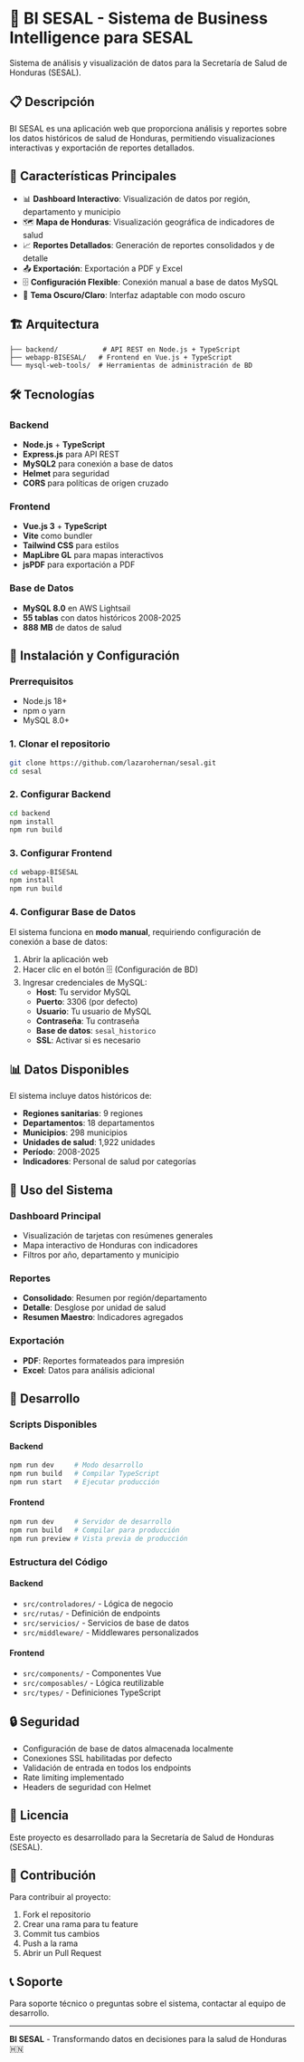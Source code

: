 # 🏥 BI SESAL - Sistema de Business Intelligence para SESAL

Sistema de análisis y visualización de datos para la Secretaría de Salud de Honduras (SESAL).

## 📋 Descripción

BI SESAL es una aplicación web que proporciona análisis y reportes sobre los datos históricos de salud de Honduras, permitiendo visualizaciones interactivas y exportación de reportes detallados.

## 🚀 Características Principales

- 📊 **Dashboard Interactivo**: Visualización de datos por región, departamento y municipio
- 🗺️ **Mapa de Honduras**: Visualización geográfica de indicadores de salud
- 📈 **Reportes Detallados**: Generación de reportes consolidados y de detalle
- 📤 **Exportación**: Exportación a PDF y Excel
- 🗄️ **Configuración Flexible**: Conexión manual a base de datos MySQL
- 🌙 **Tema Oscuro/Claro**: Interfaz adaptable con modo oscuro

## 🏗️ Arquitectura

```
├── backend/           # API REST en Node.js + TypeScript
├── webapp-BISESAL/   # Frontend en Vue.js + TypeScript
└── mysql-web-tools/  # Herramientas de administración de BD
```

## 🛠️ Tecnologías

### Backend
- **Node.js** + **TypeScript**
- **Express.js** para API REST
- **MySQL2** para conexión a base de datos
- **Helmet** para seguridad
- **CORS** para políticas de origen cruzado

### Frontend
- **Vue.js 3** + **TypeScript**
- **Vite** como bundler
- **Tailwind CSS** para estilos
- **MapLibre GL** para mapas interactivos
- **jsPDF** para exportación a PDF

### Base de Datos
- **MySQL 8.0** en AWS Lightsail
- **55 tablas** con datos históricos 2008-2025
- **888 MB** de datos de salud

## 🚀 Instalación y Configuración

### Prerrequisitos
- Node.js 18+ 
- npm o yarn
- MySQL 8.0+

### 1. Clonar el repositorio
```bash
git clone https://github.com/lazarohernan/sesal.git
cd sesal
```

### 2. Configurar Backend
```bash
cd backend
npm install
npm run build
```

### 3. Configurar Frontend
```bash
cd webapp-BISESAL
npm install
npm run build
```

### 4. Configurar Base de Datos
El sistema funciona en **modo manual**, requiriendo configuración de conexión a base de datos:

1. Abrir la aplicación web
2. Hacer clic en el botón 🗄️ (Configuración de BD)
3. Ingresar credenciales de MySQL:
   - **Host**: Tu servidor MySQL
   - **Puerto**: 3306 (por defecto)
   - **Usuario**: Tu usuario de MySQL
   - **Contraseña**: Tu contraseña
   - **Base de datos**: `sesal_historico`
   - **SSL**: Activar si es necesario

## 📊 Datos Disponibles

El sistema incluye datos históricos de:
- **Regiones sanitarias**: 9 regiones
- **Departamentos**: 18 departamentos
- **Municipios**: 298 municipios
- **Unidades de salud**: 1,922 unidades
- **Período**: 2008-2025
- **Indicadores**: Personal de salud por categorías

## 🎯 Uso del Sistema

### Dashboard Principal
- Visualización de tarjetas con resúmenes generales
- Mapa interactivo de Honduras con indicadores
- Filtros por año, departamento y municipio

### Reportes
- **Consolidado**: Resumen por región/departamento
- **Detalle**: Desglose por unidad de salud
- **Resumen Maestro**: Indicadores agregados

### Exportación
- **PDF**: Reportes formateados para impresión
- **Excel**: Datos para análisis adicional

## 🔧 Desarrollo

### Scripts Disponibles

#### Backend
```bash
npm run dev     # Modo desarrollo
npm run build   # Compilar TypeScript
npm run start   # Ejecutar producción
```

#### Frontend
```bash
npm run dev     # Servidor de desarrollo
npm run build   # Compilar para producción
npm run preview # Vista previa de producción
```

### Estructura del Código

#### Backend
- `src/controladores/` - Lógica de negocio
- `src/rutas/` - Definición de endpoints
- `src/servicios/` - Servicios de base de datos
- `src/middleware/` - Middlewares personalizados

#### Frontend
- `src/components/` - Componentes Vue
- `src/composables/` - Lógica reutilizable
- `src/types/` - Definiciones TypeScript

## 🔒 Seguridad

- Configuración de base de datos almacenada localmente
- Conexiones SSL habilitadas por defecto
- Validación de entrada en todos los endpoints
- Rate limiting implementado
- Headers de seguridad con Helmet

## 📝 Licencia

Este proyecto es desarrollado para la Secretaría de Salud de Honduras (SESAL).

## 🤝 Contribución

Para contribuir al proyecto:
1. Fork el repositorio
2. Crear una rama para tu feature
3. Commit tus cambios
4. Push a la rama
5. Abrir un Pull Request

## 📞 Soporte

Para soporte técnico o preguntas sobre el sistema, contactar al equipo de desarrollo.

---

**BI SESAL** - Transformando datos en decisiones para la salud de Honduras 🇭🇳
